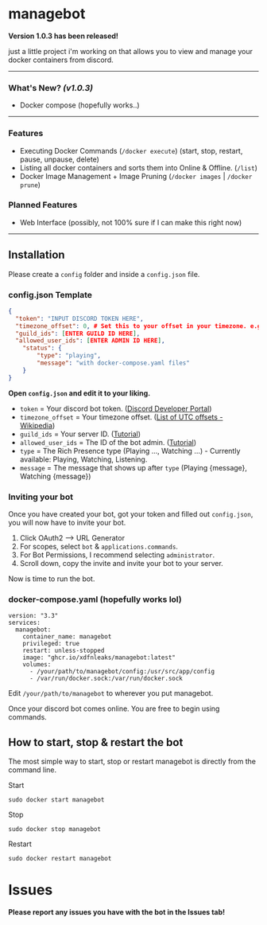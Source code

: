 # managebot

**Version 1.0.3 has been released!**

just a little project i'm working on that allows you to view and manage your docker containers from discord.

---

### What's New? *(v1.0.3)*

- Docker compose (hopefully works..)

---

### Features

- Executing Docker Commands (`/docker execute`) (start, stop, restart, pause, unpause, delete)
- Listing all docker containers and sorts them into Online & Offline. (`/list`)
- Docker Image Management + Image Pruning (`/docker images` | `/docker prune`)

### Planned Features

- Web Interface (possibly, not 100% sure if I can make this right now)

---

## Installation

Please create a `config` folder and inside a `config.json` file.

### config.json Template

```json
{
  "token": "INPUT DISCORD TOKEN HERE",
  "timezone_offset": 0, # Set this to your offset in your timezone. e.g. 11 (+11)
  "guild_ids": [ENTER GUILD ID HERE],
  "allowed_user_ids": [ENTER ADMIN ID HERE],
    "status": {
        "type": "playing",
        "message": "with docker-compose.yaml files"
    }
}
```

**Open `config.json` and edit it to your liking.**
- `token` = Your discord bot token. ([Discord Developer Portal](https://discord.com/developers/applications))
- `timezone_offset` = Your timezone offset. ([List of UTC offsets - Wikipedia](https://en.wikipedia.org/wiki/List_of_UTC_offsets))
- `guild_ids` = Your server ID. ([Tutorial](https://support.discord.com/hc/en-us/articles/206346498-Where-can-I-find-my-User-Server-Message-ID))
- `allowed_user_ids` = The ID of the bot admin. ([Tutorial](https://support.discord.com/hc/en-us/articles/206346498-Where-can-I-find-my-User-Server-Message-ID))
- `type` = The Rich Presence type (Playing ..., Watching ...) - Currently available: Playing, Watching, Listening.
- `message` = The message that shows up after `type` (Playing {message}, Watching {message})

### Inviting your bot

Once you have created your bot, got your token and filled out `config.json`, you will now have to invite your bot.

1. Click OAuth2 --> URL Generator
2. For scopes, select `bot` & `applications.commands`.
3. For Bot Permissions, I recommend selecting `administrator`.
4. Scroll down, copy the invite and invite your bot to your server.

Now is time to run the bot.

### docker-compose.yaml (hopefully works lol)

```
version: "3.3"
services:
  managebot:
    container_name: managebot
    privileged: true
    restart: unless-stopped
    image: "ghcr.io/xdfnleaks/managebot:latest"
    volumes:
      - /your/path/to/managebot/config:/usr/src/app/config
      - /var/run/docker.sock:/var/run/docker.sock
```

Edit `/your/path/to/managebot` to wherever you put managebot.

Once your discord bot comes online. You are free to begin using commands.

## How to start, stop & restart the bot

The most simple way to start, stop or restart managebot is directly from the command line.

Start
```
sudo docker start managebot
```
Stop
```
sudo docker stop managebot
```
Restart
```
sudo docker restart managebot
```

# Issues

**Please report any issues you have with the bot in the Issues tab!**
